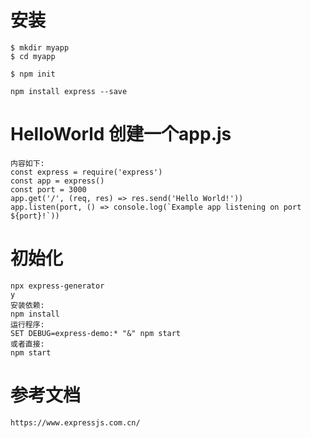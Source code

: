 # 安装
```
$ mkdir myapp
$ cd myapp

$ npm init

npm install express --save
```

# HelloWorld 创建一个app.js
```
内容如下:
const express = require('express')
const app = express()
const port = 3000
app.get('/', (req, res) => res.send('Hello World!'))
app.listen(port, () => console.log(`Example app listening on port ${port}!`))
```

# 初始化
```
npx express-generator
y
安装依赖:
npm install
运行程序:
SET DEBUG=express-demo:* "&" npm start
或者直接:
npm start
```

# 参考文档
```
https://www.expressjs.com.cn/
```